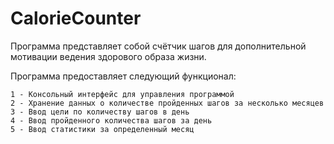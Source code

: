 # CalorieCounter
Программа представляет собой счётчик шагов для дополнительной мотивации ведения здорового образа жизни.

Программа предоставляет следующий функционал:

    1 - Консольный интерфейс для управления программой
    2 - Хранение данных о количестве пройденных шагов за несколько месяцев
    3 - Ввод цели по количеству шагов в день
    4 - Ввод пройденного количества шагов за день
    5 - Ввод статистики за определенный месяц
